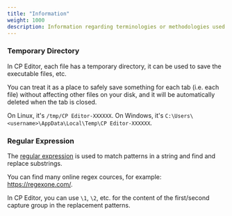 ```yaml
---
title: "Information"
weight: 1000
description: Information regarding terminologies or methodologies used in Documentations
---
```


### Temporary Directory

In CP Editor, each file has a temporary directory, it can be used to save the executable files, etc.

You can treat it as a place to safely save something for each tab (i.e. each file) without affecting other files on your disk, and it will be automatically deleted when the tab is closed.

On Linux, it's `/tmp/CP Editor-XXXXXX`. On Windows, it's `C:\Users\<username>\AppData\Local\Temp\CP Editor-XXXXXX`.

### Regular Expression

The [regular expression](https://en.wikipedia.org/wiki/Regular_expression) is used to match patterns in a string and find and replace substrings.

You can find many online regex cources, for example: <https://regexone.com/>.

In CP Editor, you can use `\1`, `\2`, etc. for the content of the first/second capture group in the replacement patterns.
